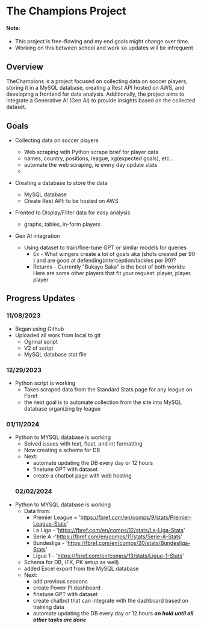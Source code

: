 # The Champions Project
#### Note:
- This project is free-flowing and my end goals might change over time. 
- Working on this between school and work so updates will be infrequent 


## Overview
TheChampions is a project focused on collecting data on soccer players, storing it in a MySQL database, creating a Rest API hosted on AWS, and developing a frontend for data analysis. Additionally, the project aims to integrate a Generative AI (Gen AI) to provide insights based on the collected dataset.

## Goals
- Collecting data on soccer players
  - Web scraping with Python scrape brief for player data 
  - names, country, positions, league, xg(expected goals), etc...
  - automate the web scraping, ie every day update stats
  - 
- Creating a database to store the data
  -  MySQL database
  -  Create Rest API: to be hosted on AWS
    
- Fronted to Display/Filter data for easy analysis
  - graphs, tables, in-form players

- Gen AI integration
  - Using dataset to train/fine-tune GPT or similar models for queries
    - Ex - What wingers create a lot of goals aka (shots created per 90 ) and are good at defending(interception/tackles per 90)?
     - Returns - Currently "Bukayo Saka" is the best of both worlds: Here are some other players that fit your request: player, player. player
  
## Progress Updates 
### 11/08/2023
- Began using Github
- Uploaded all work from local to git 
  - Ogrinal script
  - V2 of script
  - MySQL database stat file 

### 12/29/2023
- Python script is working
  - Takes scraped data from the Standard Stats page for any league on Fbref
  - the next goal is to automate collection from the site into MySQL database organizing by league
### 01/11/2024
- Python to MYSQL database is working
  - Solved issues with text, float, and int formatting
  - Now creating a schema for DB
  - Next:
    - automate updating the DB every day or 12 hours 
    - finetune GPT with dataset
    - create a chatbot page with web hosting
  ### 02/02/2024
- Python to MYSQL database is working 
  - Data from:
    - Premier League = 'https://fbref.com/en/comps/9/stats/Premier-League-Stats'
    - La Liga - 'https://fbref.com/en/comps/12/stats/La-Liga-Stats'
    - Serie A -'https://fbref.com/en/comps/11/stats/Serie-A-Stats'
    - Bundesliga - 'https://fbref.com/en/comps/20/stats/Bundesliga-Stats'
    - Ligue 1 - 'https://fbref.com/en/comps/13/stats/Ligue-1-Stats'
  - Schema for DB, (FK, PK setup as well)
  - added Excel export from the MySQL database
  - Next: 
    - add previous seasons 
    - create Power PI dashboard  
    - finetune GPT with dataset
    - create chatbot that can integrate with the dashboard based on training data
    - automate updating the DB every day or 12 hours ***on hold until all other tasks are done***

